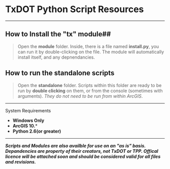 # TxDOT Python Script Resources #

----------

## How to Install the "**tx**" module##
	
> Open the **module** folder. Inside, there is a file named **install.py**, you can run it by double-clicking on the file. The module will automatically install itself, and any depnendancies.


## How to run the **standalone** scripts ##

> Open the **standalone** folder. Scripts within this folder are ready to be run by **double clicking** on them, or from the console (sometimes with arguments).  *They do not need to be run from within ArcGIS*.

----------

System Requirements
- **Windows Only**
- **ArcGIS 10.***
- **Python 2.6(or greater)**

----------

***Scripts and Modules are also availble for use on an "as is" basis. Depandencies are property of their creators, not TxDOT or TPP. Offical licence will be attached soon and should be considered valid for all files and revisions.*** 